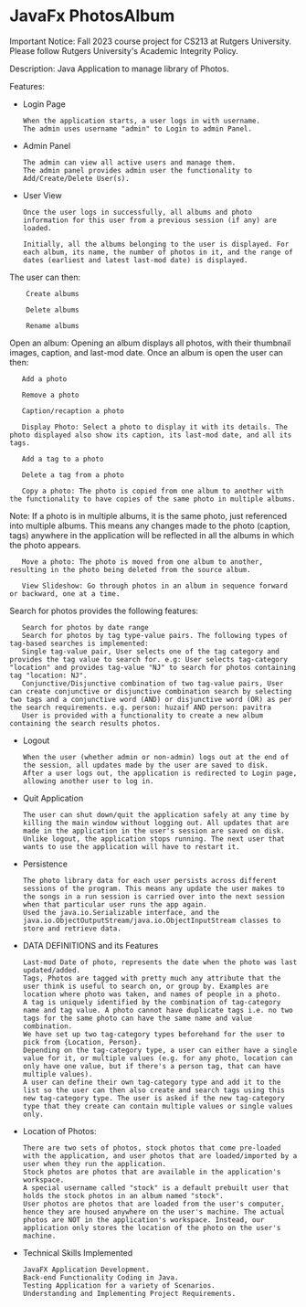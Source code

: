 # JavaFx PhotosAlbum

Important Notice: Fall 2023 course project for CS213 at Rutgers University. Please follow Rutgers University's Academic Integrity Policy.

Description: Java Application to manage library of Photos.

Features:

* Login Page

      When the application starts, a user logs in with username.
      The admin uses username "admin" to Login to admin Panel.

* Admin Panel

      The admin can view all active users and manage them.
      The admin panel provides admin user the functionality to Add/Create/Delete User(s).

* User View

      Once the user logs in successfully, all albums and photo information for this user from a previous session (if any) are loaded.

      Initially, all the albums belonging to the user is displayed. For each album, its name, the number of photos in it, and the range of dates (earliest and latest last-mod date) is displayed.

The user can then:

        Create albums

        Delete albums

        Rename albums

Open an album: Opening an album displays all photos, with their thumbnail images, caption, and last-mod date. Once an album is open the user can then:

       Add a photo

       Remove a photo

       Caption/recaption a photo

       Display Photo: Select a photo to display it with its details. The photo displayed also show its caption, its last-mod date, and all its tags.

       Add a tag to a photo

       Delete a tag from a photo
 
       Copy a photo: The photo is copied from one album to another with the functionality to have copies of the same photo in multiple albums.

Note: If a photo is in multiple albums, it is the same photo, just referenced into multiple albums. This means any changes made to the photo (caption, tags) anywhere in the application will be reflected in all the albums in which the photo appears.

       Move a photo: The photo is moved from one album to another, resulting in the photo being deleted from the source album.

       View Slideshow: Go through photos in an album in sequence forward or backward, one at a time.

Search for photos provides the following features:

       Search for photos by date range
       Search for photos by tag type-value pairs. The following types of tag-based searches is implemented:
       Single tag-value pair, User selects one of the tag category and provides the tag value to search for. e.g: User selects tag-category "location" and provides tag-value "NJ" to search for photos containing tag "location: NJ".
       Conjunctive/Disjunctive combination of two tag-value pairs, User can create conjunctive or disjunctive combination search by selecting two tags and a conjunctive word (AND) or disjunctive word (OR) as per the search requirements. e.g. person: huzaif AND person: pavitra
       User is provided with a functionality to create a new album containing the search results photos.

* Logout

      When the user (whether admin or non-admin) logs out at the end of the session, all updates made by the user are saved to disk.
      After a user logs out, the application is redirected to Login page, allowing another user to log in.

* Quit Application

      The user can shut down/quit the application safely at any time by killing the main window without logging out. All updates that are made in the application in the user's session are saved on disk.
      Unlike logout, the application stops running. The next user that wants to use the application will have to restart it.

* Persistence

      The photo library data for each user persists across different sessions of the program. This means any update the user makes to the songs in a run session is carried over into the next session when that particular user runs the app again.
      Used the java.io.Serializable interface, and the java.io.ObjectOutputStream/java.io.ObjectInputStream classes to store and retrieve data.

* DATA DEFINITIONS and its Features

      Last-mod Date of photo, represents the date when the photo was last updated/added.
      Tags, Photos are tagged with pretty much any attribute that the user think is useful to search on, or group by. Examples are location where photo was taken, and names of people in a photo.
      A tag is uniquely identified by the combination of tag-category name and tag value. A photo cannot have duplicate tags i.e. no two tags for the same photo can have the same name and value combination.
      We have set up two tag-category types beforehand for the user to pick from {Location, Person}.
      Depending on the tag-category type, a user can either have a single value for it, or multiple values (e.g. for any photo, location can only have one value, but if there's a person tag, that can have multiple values).
      A user can define their own tag-category type and add it to the list so the user can then also create and search tags using this new tag-category type. The user is asked if the new tag-category type that they create can contain multiple values or single values only.

* Location of Photos:
  
      There are two sets of photos, stock photos that come pre-loaded with the application, and user photos that are loaded/imported by a user when they run the application.
      Stock photos are photos that are available in the application's workspace.
      A special username called "stock" is a default prebuilt user that holds the stock photos in an album named "stock".
      User photos are photos that are loaded from the user's computer, hence they are housed anywhere on the user's machine. The actual photos are NOT in the application's workspace. Instead, our application only stores the location of the photo on the user's machine.

* Technical Skills Implemented

      JavaFX Application Development.
      Back-end Functionality Coding in Java.
      Testing Application for a variety of Scenarios.
      Understanding and Implementing Project Requirements.
